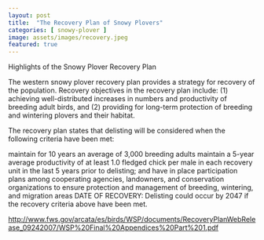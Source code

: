 ```yaml
---
layout: post
title:  "The Recovery Plan of Snowy Plovers"
categories: [ snowy-plover ]
image: assets/images/recovery.jpeg
featured: true
---
```

Highlights of the Snowy Plover Recovery Plan

The western snowy plover recovery plan provides a strategy for recovery of the population. Recovery objectives in the recovery plan include: (1) achieving well-distributed increases in numbers and productivity of breeding adult birds, and (2) providing for long-term protection of breeding and wintering plovers and their habitat.

The recovery plan states that delisting will be considered when the following criteria have been met:

maintain for 10 years an average of 3,000 breeding adults
maintain a 5-year average productivity of at least 1.0 fledged chick per male in each recovery unit in the last 5 years prior to delisting; and
have in place participation plans among cooperating agencies, landowners, and conservation organizations to ensure protection and management of breeding, wintering, and migration areas
DATE OF RECOVERY: Delisting could occur by 2047 if the recovery criteria above have been met.

http://www.fws.gov/arcata/es/birds/WSP/documents/RecoveryPlanWebRelease_09242007/WSP%20Final%20Appendices%20Part%201.pdf